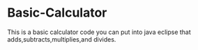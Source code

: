 # Basic-Calculator
This is a basic calculator code you can put into java eclipse that adds,subtracts,multiplies,and divides.
